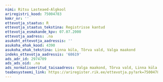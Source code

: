 ```yaml
---
nimi: Ritsu Lasteaed-Algkool
ariregistri_kood: 75004783
kmkr_nr: ''
ettevotja_staatus: R
ettevotja_staatus_tekstina: Registrisse kantud
ettevotja_esmakande_kpv: 07.07.2000
ettevotja_aadress: .na
asukoht_ettevotja_aadressis: ''
asukoha_ehak_kood: 4390
asukoha_ehak_tekstina: Linna küla, Tõrva vald, Valga maakond
indeks_ettevotja_aadressis: '68619'
ads_adr_id: 2974709
ads_ads_oid: .na
ads_normaliseeritud_taisaadress: Valga maakond, Tõrva vald, Linna küla
teabesysteemi_link: https://ariregister.rik.ee/ettevotja.py?ark=75004783&ref=rekvisiidid
---
```

